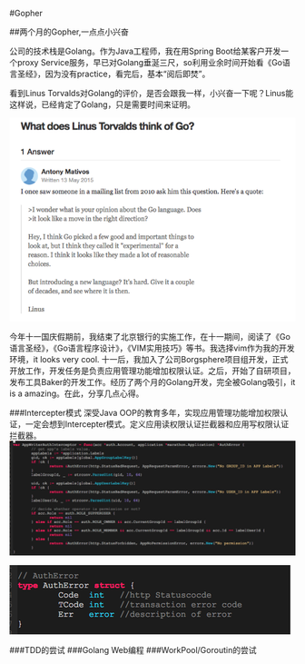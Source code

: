 #Gopher

##两个月的Gopher,一点点小兴奋

公司的技术栈是Golang。作为Java工程师，我在用Spring Boot给某客户开发一个proxy Service服务，早已对Golang垂涎三尺，so利用业余时间开始看《Go语言圣经》，因为没有practice，看完后，基本“阅后即焚”。

看到Linus Torvalds对Golang的评价，是否会跟我一样，小兴奋一下呢？Linus能这样说，已经肯定了Golang，只是需要时间来证明。

![image](https://github.com/fanfanbj/share/blob/master/5/linus.png)

今年十一国庆假期前，我结束了北京银行的实施工作，在十一期间，阅读了《Go语言圣经》，《Go语言程序设计》，《VIM实用技巧》等书。我选择vim作为我的开发环境，it looks very cool. 十一后，我加入了公司Borgsphere项目组开发，正式开放工作，开发任务是负责应用管理功能增加权限认证。之后，开始了自研项目，发布工具Baker的开发工作。经历了两个月的Golang开发，完全被Golang吸引，it is a amazing。在此，分享几点心得。

###Intercepter模式
深受Java OOP的教育多年，实现应用管理功能增加权限认证，一定会想到Intercepter模式。定义应用读权限认证拦截器和应用写权限认证拦截器。
![image](https://github.com/fanfanbj/share/blob/master/5/AppWriterAuthInterceptor.png)



![image](https://github.com/fanfanbj/share/blob/master/5/AuthError.png)

###TDD的尝试
###Golang Web编程
###WorkPool/Goroutin的尝试